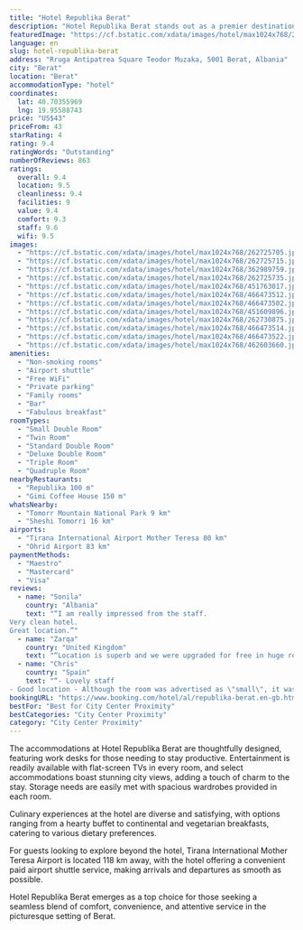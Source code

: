 ```yaml
---
title: "Hotel Republika Berat"
description: "Hotel Republika Berat stands out as a premier destination for travelers seeking a blend of comfort and convenience in the heart of Berat."
featuredImage: "https://cf.bstatic.com/xdata/images/hotel/max1024x768/262725705.jpg?k=f4ba0d971a316cb5c60105a9b84aaa1b259f23c48b963b8ae5bb932b56f26b47&o=&hp=1"
language: en
slug: hotel-republika-berat
address: "Rruga Antipatrea Square Teodor Muzaka, 5001 Berat, Albania"
city: "Berat"
location: "Berat"
accommodationType: "hotel"
coordinates:
  lat: 40.70355969
  lng: 19.95588743
price: "US$43"
priceFrom: 43
starRating: 4
rating: 9.4
ratingWords: "Outstanding"
numberOfReviews: 863
ratings:
  overall: 9.4
  location: 9.5
  cleanliness: 9.4
  facilities: 9
  value: 9.4
  comfort: 9.3
  staff: 9.6
  wifi: 9.5
images:
  - "https://cf.bstatic.com/xdata/images/hotel/max1024x768/262725705.jpg?k=f4ba0d971a316cb5c60105a9b84aaa1b259f23c48b963b8ae5bb932b56f26b47&o=&hp=1"
  - "https://cf.bstatic.com/xdata/images/hotel/max1024x768/262725715.jpg?k=03213a7277828a192dd26a1a7851773d3972cd5179709e44b80bf22a1a1281b7&o=&hp=1"
  - "https://cf.bstatic.com/xdata/images/hotel/max1024x768/362989759.jpg?k=fdd124a23a570bf2a9a6b69564baa5f09d8d085edd61e9642b3524a5b16d3657&o=&hp=1"
  - "https://cf.bstatic.com/xdata/images/hotel/max1024x768/262725735.jpg?k=4dea019dead1768f73b15ca613df40d859a5be489f65525893931eb699518612&o=&hp=1"
  - "https://cf.bstatic.com/xdata/images/hotel/max1024x768/451763017.jpg?k=6378eb6b392ac494a37b67616b64610dd9d124906aab3c728ca80e3b34eaeab4&o=&hp=1"
  - "https://cf.bstatic.com/xdata/images/hotel/max1024x768/466473512.jpg?k=045b05c7f5aff4ed65e0b24fc550b37d9d8c0f4c5b1c8171936d93c122574130&o=&hp=1"
  - "https://cf.bstatic.com/xdata/images/hotel/max1024x768/466473502.jpg?k=145d280252e87b69f950171d0d543497252f85e77d99e1fc053f6339299f612f&o=&hp=1"
  - "https://cf.bstatic.com/xdata/images/hotel/max1024x768/451609896.jpg?k=3d0e3e966c69103883cdeff2c31dacf1b6402eb9516556af419b598d3da70c98&o=&hp=1"
  - "https://cf.bstatic.com/xdata/images/hotel/max1024x768/262730875.jpg?k=ce87d91a8a27a38ba212bf478edc0776777b6b164153ea19721ad1c65572a34e&o=&hp=1"
  - "https://cf.bstatic.com/xdata/images/hotel/max1024x768/466473514.jpg?k=526dc5027682243394d27c552589bf007bf977a87355d0e314c6e2d748e318f0&o=&hp=1"
  - "https://cf.bstatic.com/xdata/images/hotel/max1024x768/466473522.jpg?k=0294b4eb11a973dcf1e0daa75eb2983c2cd96114ee55521bfc5baca3d4b0ba4f&o=&hp=1"
  - "https://cf.bstatic.com/xdata/images/hotel/max1024x768/462603660.jpg?k=277f3b3208e4b153cf358e92f015c2b931ca33b73c93a045e3ba490e3b3ccece&o=&hp=1"
amenities:
  - "Non-smoking rooms"
  - "Airport shuttle"
  - "Free WiFi"
  - "Private parking"
  - "Family rooms"
  - "Bar"
  - "Fabulous breakfast"
roomTypes:
  - "Small Double Room"
  - "Twin Room"
  - "Standard Double Room"
  - "Deluxe Double Room"
  - "Triple Room"
  - "Quadruple Room"
nearbyRestaurants:
  - "Republika 100 m"
  - "Gimi Coffee House 150 m"
whatsNearby:
  - "Tomorr Mountain National Park 9 km"
  - "Sheshi Tomorri 16 km"
airports:
  - "Tirana International Airport Mother Teresa 80 km"
  - "Ohrid Airport 83 km"
paymentMethods:
  - "Maestro"
  - "Mastercard"
  - "Visa"
reviews:
  - name: "Sonila"
    country: "Albania"
    text: "“I am really impressed from the staff.
Very clean hotel.
Great location.”"
  - name: "Zarqa"
    country: "United Kingdom"
    text: "“Location is superb and we were upgraded for free in huge room overlooking the church and a mosque.Very helpful staff who gave us a map and showed us everything that we should visit.”"
  - name: "Chris"
    country: "Spain"
    text: "“- Lovely staff
- Good location - Although the room was advertised as \"small\", it was actually spacious”"
bookingURL: "https://www.booking.com/hotel/al/republika-berat.en-gb.html?aid=8035640"
bestFor: "Best for City Center Proximity"
bestCategories: "City Center Proximity"
category: "City Center Proximity"
---
```


The accommodations at Hotel Republika Berat are thoughtfully designed, featuring work desks for those needing to stay productive. Entertainment is readily available with flat-screen TVs in every room, and select accommodations boast stunning city views, adding a touch of charm to the stay. Storage needs are easily met with spacious wardrobes provided in each room.

Culinary experiences at the hotel are diverse and satisfying, with options ranging from a hearty buffet to continental and vegetarian breakfasts, catering to various dietary preferences.

For guests looking to explore beyond the hotel, Tirana International Mother Teresa Airport is located 118 km away, with the hotel offering a convenient paid airport shuttle service, making arrivals and departures as smooth as possible.

Hotel Republika Berat emerges as a top choice for those seeking a seamless blend of comfort, convenience, and attentive service in the picturesque setting of Berat.